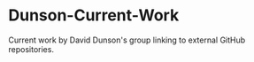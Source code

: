 # Dunson-Current-Work
Current work by David Dunson's group linking to external GitHub repositories.
